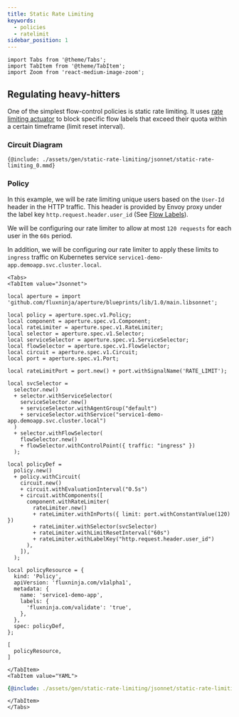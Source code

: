 ```yaml
---
title: Static Rate Limiting
keywords:
  - policies
  - ratelimit
sidebar_position: 1
---
```


```mdx-code-block
import Tabs from '@theme/Tabs';
import TabItem from '@theme/TabItem';
import Zoom from 'react-medium-image-zoom';
```

## Regulating heavy-hitters

One of the simplest flow-control policies is static rate limiting. It uses
[rate limiting actuator](/concepts/flow-control/rate-limiter.md) to block
specific flow labels that exceed their quota within a certain timeframe (limit
reset interval).

### Circuit Diagram

<Zoom>

```mermaid
{@include: ./assets/gen/static-rate-limiting/jsonnet/static-rate-limiting_0.mmd}
```

</Zoom>

### Policy

In this example, we will be rate limiting unique users based on the `User-Id`
header in the HTTP traffic. This header is provided by Envoy proxy under the
label key `http.request.header.user_id` (See
[Flow Labels](/concepts/flow-control/flow-label.md)).

We will be configuring our rate limiter to allow at most `120 requests` for each
user in the `60s` period.

In addition, we will be configuring our rate limiter to apply these limits to
`ingress` traffic on Kubernetes service
`service1-demo-app.demoapp.svc.cluster.local`.

```mdx-code-block
<Tabs>
<TabItem value="Jsonnet">
```

```jsonnet
local aperture = import 'github.com/fluxninja/aperture/blueprints/lib/1.0/main.libsonnet';

local policy = aperture.spec.v1.Policy;
local component = aperture.spec.v1.Component;
local rateLimiter = aperture.spec.v1.RateLimiter;
local selector = aperture.spec.v1.Selector;
local serviceSelector = aperture.spec.v1.ServiceSelector;
local flowSelector = aperture.spec.v1.FlowSelector;
local circuit = aperture.spec.v1.Circuit;
local port = aperture.spec.v1.Port;

local rateLimitPort = port.new() + port.withSignalName('RATE_LIMIT');

local svcSelector =
  selector.new()
  + selector.withServiceSelector(
    serviceSelector.new()
    + serviceSelector.withAgentGroup("default")
    + serviceSelector.withService("service1-demo-app.demoapp.svc.cluster.local")
  )
  + selector.withFlowSelector(
    flowSelector.new()
    + flowSelector.withControlPoint({ traffic: "ingress" })
  );

local policyDef =
  policy.new()
  + policy.withCircuit(
    circuit.new()
    + circuit.withEvaluationInterval("0.5s")
    + circuit.withComponents([
      component.withRateLimiter(
        rateLimiter.new()
        + rateLimiter.withInPorts({ limit: port.withConstantValue(120) })
        + rateLimiter.withSelector(svcSelector)
        + rateLimiter.withLimitResetInterval("60s")
        + rateLimiter.withLabelKey("http.request.header.user_id")
      ),
    ]),
  );

local policyResource = {
  kind: 'Policy',
  apiVersion: 'fluxninja.com/v1alpha1',
  metadata: {
    name: 'service1-demo-app',
    labels: {
      'fluxninja.com/validate': 'true',
    },
  },
  spec: policyDef,
};

[
  policyResource,
]
```

```mdx-code-block
</TabItem>
<TabItem value="YAML">
```

```yaml
{@include: ./assets/gen/static-rate-limiting/jsonnet/static-rate-limiting_0.yaml}
```

```mdx-code-block
</TabItem>
</Tabs>
```
